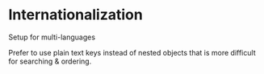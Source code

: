 # Internationalization

Setup for multi-languages

Prefer to use plain text keys instead of nested objects that is more difficult for searching & ordering.
